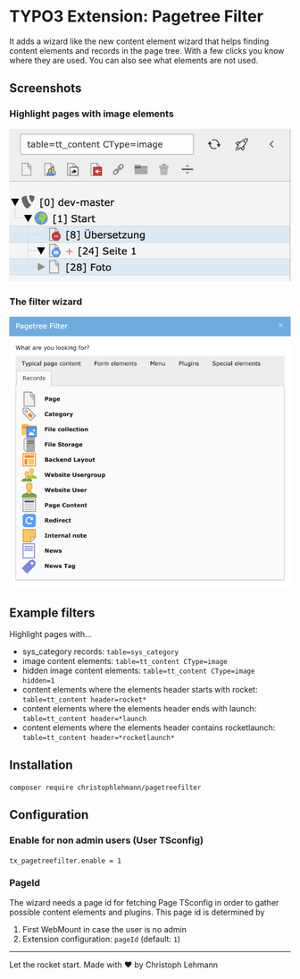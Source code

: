
TYPO3 Extension: Pagetree Filter
================================

It adds a wizard like the new content element wizard that helps finding content elements and records in the page tree. With a few clicks you know where they are used. You can also see what elements are not used.

## Screenshots

### Highlight pages with image elements

![Example](https://raw.githubusercontent.com/christophlehmann/pagetreefilter/master/Documentation/Images/filter-example.png)

### The filter wizard

![The Wizard](https://raw.githubusercontent.com/christophlehmann/pagetreefilter/master/Documentation/Images/filter-wizard.png)

## Example filters

Highlight pages with...

* sys_category records: `table=sys_category`
* image content elements: `table=tt_content CType=image`
* hidden image content elements: `table=tt_content CType=image hidden=1`
* content elements where the elements header starts with rocket: `table=tt_content header=rocket*`
* content elements where the elements header ends with launch: `table=tt_content header=*launch`
* content elements where the elements header contains rocketlaunch: `table=tt_content header=*rocketlaunch*`

## Installation

`composer require christophlehmann/pagetreefilter`

## Configuration

### Enable for non admin users (User TSconfig)

`tx_pagetreefilter.enable = 1`

### PageId

The wizard needs a page id for fetching Page TSconfig in order to gather possible content elements and plugins. This page id is determined by

1. First WebMount in case the user is no admin
2. Extension configuration: `pageId` (default: `1`)

---

Let the rocket start. Made with ♥ by Christoph Lehmann